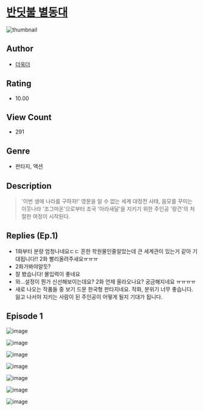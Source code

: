 # [반딧불 별동대](https://comic.naver.com/challenge/list?titleId=809961)
![thumbnail](https://image-comic.pstatic.net/user_contents_data/challenge_comic/2023/05/25/366755/upload_3905527086665904176_480x623.jpeg)

## Author
- [더욱더](https://comic.naver.com/artistTitle?id=366755)

## Rating
- 10.00

## View Count
- 291

## Genre
- 판타지, 액션

## Description
> '이번 생에 나라를 구하자!' 영문을 알 수 없는 세계 대정전 사태, 음모를 꾸미는 이웃나라 '조그마온'으로부터 조국 '아라새달'을 지키기 위한 주인공 '랑건'의 처절한 여정이 시작된다.

## Replies (Ep.1)
- 1화부터 분량 엄청나네요ㄷㄷ 흔한 학원물인줄알았는데 큰 세계관이 있는거 같아 기대됩니다!! 2화 빨리올려주새요ㅠㅠㅠ
- 2화가봐야알듯?
- 잘 봤습니다! 몰입력이 좋네요
- 와...설정이 뭔가 신선해보이는데요? 2화 언제 올라오나요? 궁금해지네요 ㅠㅠㅠㅠ
- 새로 나오는 작품들 중 보기 드문 한국형 판타지네요. 작화, 분위기 너무 좋습니다. 잃고 나서야 지키는 사람이 된 주인공이 어떻게 될지 기대가 됩니다.

## Episode 1
![image](https://image-comic.pstatic.net/user_contents_data/challenge_comic/2023/05/25/366755/upload_7003436500481762355.jpeg)

![image](https://image-comic.pstatic.net/user_contents_data/challenge_comic/2023/05/25/366755/upload_3846974788848398437.jpeg)

![image](https://image-comic.pstatic.net/user_contents_data/challenge_comic/2023/05/25/366755/upload_3833460730120190265.jpeg)

![image](https://image-comic.pstatic.net/user_contents_data/challenge_comic/2023/05/25/366755/upload_7365977366543295284.jpeg)

![image](https://image-comic.pstatic.net/user_contents_data/challenge_comic/2023/05/25/366755/upload_7161959478460637537.jpeg)

![image](https://image-comic.pstatic.net/user_contents_data/challenge_comic/2023/05/25/366755/upload_4050760512356954982.jpeg)

![image](https://image-comic.pstatic.net/user_contents_data/challenge_comic/2023/05/25/366755/upload_3918804784016209975.jpeg)

